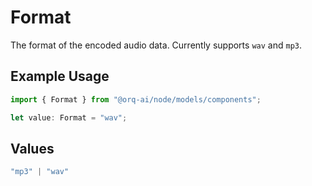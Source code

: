 # Format

The format of the encoded audio data. Currently supports `wav` and `mp3`.

## Example Usage

```typescript
import { Format } from "@orq-ai/node/models/components";

let value: Format = "wav";
```

## Values

```typescript
"mp3" | "wav"
```
